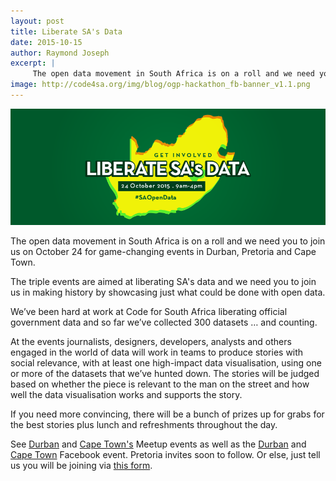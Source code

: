 ```yaml
---
layout: post
title: Liberate SA's Data
date: 2015-10-15
author: Raymond Joseph
excerpt: |
     The open data movement in South Africa is on a roll and we need you to join us on October 24 for game-changing events in Durban, Pretoria and Cape Town. 
image: http://code4sa.org/img/blog/ogp-hackathon_fb-banner_v1.1.png
---
```


<a href="http://code4sa.org/img/blog/ogp-hackathon_fb-banner_v1.1.png" target="_blank"><img src="/img/blog/ogp-hackathon_fb-banner_v1.1.png"></a>

The open data movement in South Africa is on a roll and we need you to join us on October 24 for game-changing events in Durban, Pretoria and Cape Town.

The triple events are aimed at liberating SA's data and we need you to join us in making history by showcasing just what could be done with open data. 

We’ve been hard at work at Code for South Africa liberating official government data and so far we’ve collected 300 datasets … and counting.

At the events journalists, designers, developers, analysts and others engaged in the world of data 
will work in teams to produce stories with social relevance, with at least one high-impact data visualisation, using one or more of the datasets that we’ve hunted down.
The stories will be judged based on whether the piece is relevant to the man on the street and how well the data visualisation works and supports the story. 

If you need more convincing, there will be a bunch of prizes up for grabs for the best stories plus lunch and refreshments throughout the day.

See [Durban](http://www.meetup.com/Open-Data-Durban-Meetup/events/226075253/) and [Cape Town's](http://www.meetup.com/Code-for-South-Africa-Hackers/events/226054849/) Meetup events as well as the [Durban](https://www.facebook.com/events/1622911277970025/) and [Cape Town](https://www.facebook.com/events/873820766029291/) Facebook event. Pretoria invites soon to follow. Or else, just tell us you will be joining via [this form](http://goo.gl/forms/JtpkCU2RT9).


